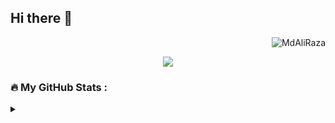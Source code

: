 ## Hi there 👋

<p align="right"> <img src="https://komarev.com/ghpvc/?username=MdAliRaza&label=Views&color=blue&style=for-the-badge" alt="MdAliRaza" /> </p>
<div id="header" align="center">
  <img src="https://media.giphy.com/media/doXBzUFJRxpaUbuaqz/giphy.gif"/>
</div>

### :fire: My GitHub Stats :
<details><summary></summary>
<p align="center">

<a href="https://github.com/MdAliRaza">
  <img align="center" height="137px" src="https://github-readme-stats.vercel.app/api?username=MdAliRaza&hide_title=true&hide_border=true&show_icons=true&include_all_commits=true&count_private=true&line_height=21&text_color=000&icon_color=000&bg_color=0,ea6161,ffc64d,fffc4d,52fa5a&theme=graywhite" /><!-- wi*quL3fcV --><img align="center" height="137px" src="https://github-readme-stats.vercel.app/api/top-langs/?username=MdAliRaza&hide=html&hide_title=true&hide_border=true&layout=compact&langs_count=7&exclude_repo=comp426,Redventures-Movie-Quotes&text_color=000&icon_color=fff&bg_color=0,52fa5a,4dfcff,c64dff&theme=graywhite" />
</a>


<img align="center" src="https://github-readme-streak-stats.herokuapp.com/?user=MdAliRaza&" alt="MdALiRaza" />

</p>
</details>

<!---
MdAliRaza/mdaliraza** is a ✨ _special_ ✨ repository because its `README.md` (this file) appears on your GitHub profile.
You can click the Preview link to take a look at your changes.
--->
